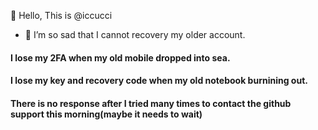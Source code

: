 👋 Hello, This is @iccucci

- 👀 
I’m so sad that I cannot recovery my older account. 

#### I lose my 2FA when my old mobile dropped into sea.
#### I lose my key and recovery code when my old notebook burnining out.
#### There is no response after I tried many times to contact the github support this morning(maybe it needs to wait)

<!---
iccucci/iccucci is a ✨ special ✨ repository because its `README.md` (this file) appears on your GitHub profile.
You can click the Preview link to take a look at your changes.
--->
